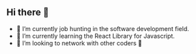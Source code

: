 ## Hi there 👋
- 🔭 I’m currently job hunting in the software development field.
- 🌱 I’m currently learning the React Library for Javascript.
- 👯 I’m looking to network with other coders 🙂
<!--
**mholyk8/mholyk8** is a ✨ _special_ ✨ repository because its `README.md` (this file) appears on your GitHub profile.

Here are some ideas to get you started:
- 🔭 I’m currently working on ...
- 🌱 I’m currently learning ...
- 👯 I’m looking to collaborate on ...
- 🤔 I’m looking for help with ...
- 💬 Ask me about ...
- 📫 How to reach me: ...
- 😄 Pronouns: ...
- ⚡ Fun fact: ...
-->
